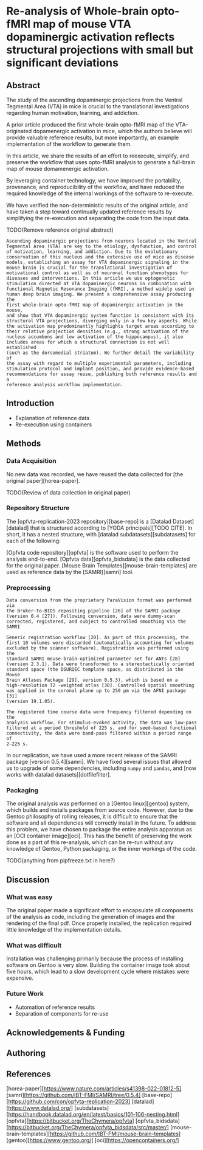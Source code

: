 # Re-analysis of Whole-brain opto-fMRI map of mouse VTA dopaminergic activation reflects structural projections with small but significant deviations

## Abstract

The study of the ascending dopaminergic projections from the Ventral
Tegmental Area (VTA) in mice is crucial to the translational
investigations regarding human motivation, learning, and addiction. 

A prior article produced the first whole-brain opto-fMRI map of the
VTA-originated dopamenergic activation in mice, which the authors
believe will provide valuable reference results, but more importantly,
an example implementation of the workflow to generate them.

In this article, we share the results of an effort to reexecute,
simplify, and preserve the workflow that uses opto-fMRI analysis to
generate a full-brain map of mouse domamenergic activation.

By leveraging container technology, we have improved the portability,
provenance, and reproducibility of the workflow, and have reduced the
required knowledge of the internal workings of the software to
re-execute. 

We have verified the non-deterministic results of the original article,
and have taken a step toward continually updated reference results by
simplifying the re-execution and separating the code from the input
data.


TODO(Remove reference original abstract)
```
Ascending dopaminergic projections from neurons located in the Ventral
Tegmental Area (VTA) are key to the etiology, dysfunction, and control
of motivation, learning, and addiction. Due to the evolutionary
conservation of this nucleus and the extensive use of mice as disease
models, establishing an assay for VTA dopaminergic signaling in the
mouse brain is crucial for the translational investigation of
motivational control as well as of neuronal function phenotypes for
diseases and interventions. In this article we use optogenetic
stimulation directed at VTA dopaminergic neurons in combination with
functional Magnetic Resonance Imaging (fMRI), a method widely used in
human deep brain imaging. We present a comprehensive assay producing the
first whole-brain opto-fMRI map of dopaminergic activation in the mouse,
and show that VTA dopaminergic system function is consistent with its
structural VTA projections, diverging only in a few key aspects. While
the activation map predominantly highlights target areas according to
their relative projection densities (e.g., strong activation of the
nucleus accumbens and low activation of the hippocampus), it also
includes areas for which a structural connection is not well established
(such as the dorsomedial striatum). We further detail the variability of
the assay with regard to multiple experimental parameters, including
stimulation protocol and implant position, and provide evidence-based
recommendations for assay reuse, publishing both reference results and a
reference analysis workflow implementation. 
```

## Introduction

- Explanation of reference data
- Re-execution using containers


## Methods

### Data Acquisition

No new data was recorded, we have reused the data collected for [the
original paper][horea-paper].

TODO(Review of data collection in original paper)

### Repository Structure

The [opfvta-replication-2023 repository][base-repo] is a [Datalad
Dataset][datalad] that is structured according to [YODA principals][TODO
CITE]. In short, it has a nested structure, with [datalad
subdatasets][subdatasets] for each of the following:

[Opfvta code repository][opfvta] is the software used to perform the analysis end-to-end.
[Opfvta data][opfvta_bidsdata] is the data collected for the original
paper.
[Mouse Brain Templates][mouse-brain-templates] are used as reference
data by the [SAMRI][samri] tool. 

### Preprocessing

```
Data conversion from the proprietary ParaVision format was performed via
the Bruker-to-BIDS repositing pipeline [26] of the SAMRI package
(version 0.4 [27]). Following conversion, data were dummy-scan
corrected, registered, and subject to controlled smoothing via the SAMRI

Generic registration workflow [20]. As part of this processing, the
first 10 volumes were discarded (automatically accounting for volumes
excluded by the scanner software). Registration was performed using the
standard SAMRI mouse-brain-optimized parameter set for ANTs [28]
(version 2.3.1). Data were transformed to a stereotactically oriented
standard space (the DSURQEC template space, as distributed in the Mouse
Brain Atlases Package [29], version 0.5.3), which is based on a
high-resolution T2 -weighted atlas [30]. Controlled spatial smoothing
was applied in the coronal plane up to 250 µm via the AFNI package [31]
(version 19.1.05).

The registered time course data were frequency filtered depending on the
analysis workflow. For stimulus-evoked activity, the data was low-pass
filtered at a period threshold of 225 s, and for seed-based functional
connectivity, the data were band-pass filtered within a period range of
2–225 s.
```

In our replication, we have used a more recent release of the SAMRI
package [version 0.5.4][samri]. We have fixed several issues that
allowed us to upgrade of some dependencies, including `numpy` and
`pandas`, and [now works with datalad datasets][dotfilefilter].


### Packaging

The original analysis was performed on a [Gentoo linux][gentoo] system,
which builds and installs packages from source code. However, due to the 
Gentoo philosophy of rolling releases, it is difficult to ensure that
the software and all dependencies will correctly install in the future.
To address this problem, we have chosen to package the entire analysis
apparatus as an [OCI container image][oci]. This has the benefit of
preserving the work done as a part of this re-analysis, which can be
re-run without any knowledge of Gentoo, Python packaging, or the inner
workings of the code.

TODO(anything from pipfreeze.txt in here?)

## Discussion

### What was easy

The original paper made a significant effort to encapsulate all
components of the analysis as code, including the generation of images
and the rendering of the final pdf. Once properly installed, the
replication required little knowledge of the implementation details.

### What was difficult

Installation was challenging primarily because the process of installing
software on Gentoo is very slow. Building the container image took
about five hours, which lead to a slow development cycle where mistakes
were expensive.

### Future Work

- Automation of reference results 
- Separation of components for re-use

## Acknowledgements & Funding

## Authoring

## References

[horea-paper][https://www.nature.com/articles/s41398-022-01812-5]
[samri][https://github.com/IBT-FMI/SAMRI/tree/0.5.4]
[base-repo][https://github.com/con/opfvta-replication-2023]
[datalad][https://www.datalad.org/]
[subdatasets][https://handbook.datalad.org/en/latest/basics/101-106-nesting.html]
[opfvta][https://bitbucket.org/TheChymera/opfvta]
[opfvta_bidsdata][https://bitbucket.org/TheChymera/opfvta_bidsdata/src/master/]
[mouse-brain-templates][https://github.com/IBT-FMI/mouse-brain-templates]
[gentoo][https://www.gentoo.org/]
[oci][https://opencontainers.org/]
